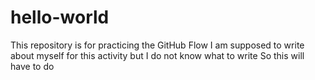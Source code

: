# hello-world
This repository is for practicing the GitHub Flow
I am supposed to write about myself for this activity but I do not know what to write
So this will have to do 
